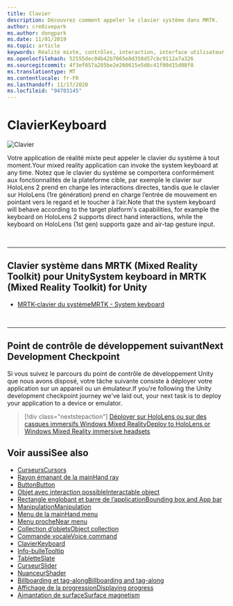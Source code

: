 ```yaml
---
title: Clavier
description: Découvrez comment appeler le clavier système dans MRTK.
author: cre8ivepark
ms.author: dongpark
ms.date: 11/01/2019
ms.topic: article
keywords: Réalité mixte, contrôles, interaction, interface utilisateur, expérience utilisateur, casque de réalité mixte, casque de réalité mixte, casque de réalité virtuelle, HoloLens, clavier, MRTK, boîte à outils de réalité mixte
ms.openlocfilehash: 52555dec04b42b7865e8d358d57cbc9112a7a326
ms.sourcegitcommit: 4f3ef057a285be2e260615e5d6c41f00d15d08f8
ms.translationtype: MT
ms.contentlocale: fr-FR
ms.lasthandoff: 11/17/2020
ms.locfileid: "94703145"
---
```

# <a name="keyboard"></a><span data-ttu-id="c9b17-104">Clavier</span><span class="sxs-lookup"><span data-stu-id="c9b17-104">Keyboard</span></span>

![Clavier](images/UX_Hero_Keyboard.jpg)

<span data-ttu-id="c9b17-106">Votre application de réalité mixte peut appeler le clavier du système à tout moment.</span><span class="sxs-lookup"><span data-stu-id="c9b17-106">Your mixed reality application can invoke the system keyboard at any time.</span></span> <span data-ttu-id="c9b17-107">Notez que le clavier du système se comportera conformément aux fonctionnalités de la plateforme cible, par exemple le clavier sur HoloLens 2 prend en charge les interactions directes, tandis que le clavier sur HoloLens (1re génération) prend en charge l’entrée de mouvement en pointant vers le regard et le toucher à l’air.</span><span class="sxs-lookup"><span data-stu-id="c9b17-107">Note that the system keyboard will behave according to the target platform's capabilities, for example the keyboard on HoloLens 2 supports direct hand interactions, while the keyboard on HoloLens (1st gen) supports gaze and air-tap gesture input.</span></span>


<br>

---

## <a name="system-keyboard-in-mrtk-mixed-reality-toolkit-for-unity"></a><span data-ttu-id="c9b17-108">Clavier système dans MRTK (Mixed Reality Toolkit) pour Unity</span><span class="sxs-lookup"><span data-stu-id="c9b17-108">System keyboard in MRTK (Mixed Reality Toolkit) for Unity</span></span>

* [<span data-ttu-id="c9b17-109">MRTK-clavier du système</span><span class="sxs-lookup"><span data-stu-id="c9b17-109">MRTK - System keyboard</span></span>](https://microsoft.github.io/MixedRealityToolkit-Unity/Documentation/README_SystemKeyboard.html)

<br>

---

## <a name="next-development-checkpoint"></a><span data-ttu-id="c9b17-110">Point de contrôle de développement suivant</span><span class="sxs-lookup"><span data-stu-id="c9b17-110">Next Development Checkpoint</span></span>

<span data-ttu-id="c9b17-111">Si vous suivez le parcours du point de contrôle de développement Unity que nous avons disposé, votre tâche suivante consiste à déployer votre application sur un appareil ou un émulateur.</span><span class="sxs-lookup"><span data-stu-id="c9b17-111">If you're following the Unity development checkpoint journey we've laid out, your next task is to deploy your application to a device or emulator.</span></span> 

> [!div class="nextstepaction"]
> [<span data-ttu-id="c9b17-112">Déployer sur HoloLens ou sur des casques immersifs Windows Mixed Reality</span><span class="sxs-lookup"><span data-stu-id="c9b17-112">Deploy to HoloLens or Windows Mixed Reality immersive headsets</span></span>](../develop/platform-capabilities-and-apis/using-visual-studio.md)

## <a name="see-also"></a><span data-ttu-id="c9b17-113">Voir aussi</span><span class="sxs-lookup"><span data-stu-id="c9b17-113">See also</span></span>

* [<span data-ttu-id="c9b17-114">Curseurs</span><span class="sxs-lookup"><span data-stu-id="c9b17-114">Cursors</span></span>](cursors.md)
* [<span data-ttu-id="c9b17-115">Rayon émanant de la main</span><span class="sxs-lookup"><span data-stu-id="c9b17-115">Hand ray</span></span>](point-and-commit.md)
* [<span data-ttu-id="c9b17-116">Button</span><span class="sxs-lookup"><span data-stu-id="c9b17-116">Button</span></span>](button.md)
* [<span data-ttu-id="c9b17-117">Objet avec interaction possible</span><span class="sxs-lookup"><span data-stu-id="c9b17-117">Interactable object</span></span>](interactable-object.md)
* [<span data-ttu-id="c9b17-118">Rectangle englobant et barre de l’application</span><span class="sxs-lookup"><span data-stu-id="c9b17-118">Bounding box and App bar</span></span>](app-bar-and-bounding-box.md)
* [<span data-ttu-id="c9b17-119">Manipulation</span><span class="sxs-lookup"><span data-stu-id="c9b17-119">Manipulation</span></span>](direct-manipulation.md)
* [<span data-ttu-id="c9b17-120">Menu de la main</span><span class="sxs-lookup"><span data-stu-id="c9b17-120">Hand menu</span></span>](hand-menu.md)
* [<span data-ttu-id="c9b17-121">Menu proche</span><span class="sxs-lookup"><span data-stu-id="c9b17-121">Near menu</span></span>](near-menu.md)
* [<span data-ttu-id="c9b17-122">Collection d’objets</span><span class="sxs-lookup"><span data-stu-id="c9b17-122">Object collection</span></span>](object-collection.md)
* [<span data-ttu-id="c9b17-123">Commande vocale</span><span class="sxs-lookup"><span data-stu-id="c9b17-123">Voice command</span></span>](voice-input.md)
* [<span data-ttu-id="c9b17-124">Clavier</span><span class="sxs-lookup"><span data-stu-id="c9b17-124">Keyboard</span></span>](keyboard.md)
* [<span data-ttu-id="c9b17-125">Info-bulle</span><span class="sxs-lookup"><span data-stu-id="c9b17-125">Tooltip</span></span>](tooltip.md)
* [<span data-ttu-id="c9b17-126">Tablette</span><span class="sxs-lookup"><span data-stu-id="c9b17-126">Slate</span></span>](slate.md)
* [<span data-ttu-id="c9b17-127">Curseur</span><span class="sxs-lookup"><span data-stu-id="c9b17-127">Slider</span></span>](slider.md)
* [<span data-ttu-id="c9b17-128">Nuanceur</span><span class="sxs-lookup"><span data-stu-id="c9b17-128">Shader</span></span>](shader.md)
* [<span data-ttu-id="c9b17-129">Billboarding et tag-along</span><span class="sxs-lookup"><span data-stu-id="c9b17-129">Billboarding and tag-along</span></span>](billboarding-and-tag-along.md)
* [<span data-ttu-id="c9b17-130">Affichage de la progression</span><span class="sxs-lookup"><span data-stu-id="c9b17-130">Displaying progress</span></span>](progress.md)
* [<span data-ttu-id="c9b17-131">Aimantation de surface</span><span class="sxs-lookup"><span data-stu-id="c9b17-131">Surface magnetism</span></span>](surface-magnetism.md)
